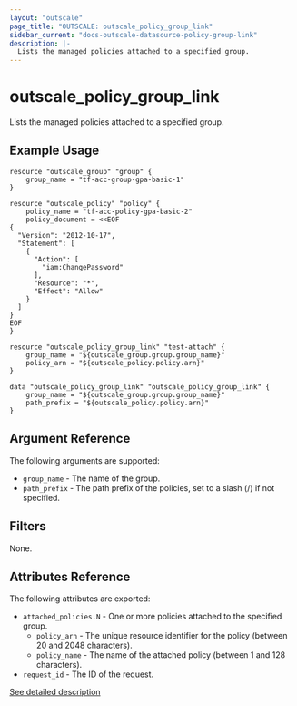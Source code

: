 ```yaml
---
layout: "outscale"
page_title: "OUTSCALE: outscale_policy_group_link"
sidebar_current: "docs-outscale-datasource-policy-group-link"
description: |-
  Lists the managed policies attached to a specified group.
---
```


# outscale_policy_group_link

Lists the managed policies attached to a specified group.

## Example Usage

```hcl
resource "outscale_group" "group" {
    group_name = "tf-acc-group-gpa-basic-1"
}

resource "outscale_policy" "policy" {
    policy_name = "tf-acc-policy-gpa-basic-2"
    policy_document = <<EOF
{
  "Version": "2012-10-17",
  "Statement": [
    {
      "Action": [
        "iam:ChangePassword"
      ],
      "Resource": "*",
      "Effect": "Allow"
    }
  ]
}
EOF
}

resource "outscale_policy_group_link" "test-attach" {
    group_name = "${outscale_group.group.group_name}"
    policy_arn = "${outscale_policy.policy.arn}"
}

data "outscale_policy_group_link" "outscale_policy_group_link" {
    group_name = "${outscale_group.group.group_name}"
    path_prefix = "${outscale_policy.policy.arn}"
}
```

## Argument Reference

The following arguments are supported:

* `group_name` - The name of the group.
* `path_prefix` - The path prefix of the policies, set to a slash (/) if not specified.

## Filters

None.

## Attributes Reference

The following attributes are exported:

* `attached_policies.N` - One or more policies attached to the specified group.
  * `policy_arn` - The unique resource identifier for the policy (between 20 and 2048 characters).
  * `policy_name` - The name of the attached policy (between 1 and 128 characters).
* `request_id` - The ID of the request.

[See detailed description](http://docs.outscale.com/api_eim/operations/Action_ListAttachedGroupPolicies_get.html#_api_eim-action_listattachedgrouppolicies_get)
